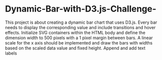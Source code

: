 # Dynamic-Bar-with-D3.js-Challenge-
  This project is about   creating a dynamic bar chart  that uses D3.js. Every bar needs to display the corresponding value and include transitions and hover effects.  Initialize SVG containers within the HTML body and define the dimension width to 500 pixels with a 1 pixel margin between bars. A linear scale for the x axis should be implemented  and draw the bars with widths based on the scaled data value and fixed height. Append and add text labels